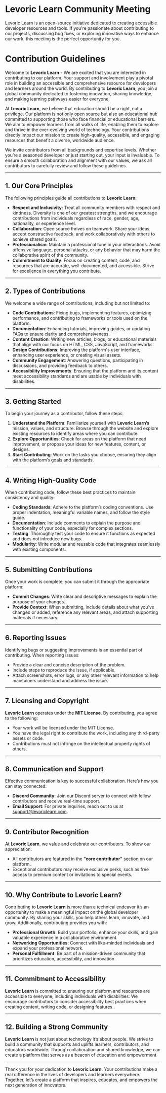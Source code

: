 # Levoric Learn Community Meeting
Levoric Learn is an open-source initiative dedicated to creating accessible developer resources and tools. If you're passionate about contributing to our projects, discussing bug fixes, or exploring innovative ways to enhance our work, this meeting is the perfect opportunity for you.

# Contribution Guidelines

Welcome to **Levoric Learn** - We are excited that you are interested in contributing to our platform. Your support and involvement play a pivotal role in building an accessible and comprehensive resource for developers and learners around the world. By contributing to **Levoric Learn**, you join a global community dedicated to fostering innovation, sharing knowledge, and making learning pathways easier for everyone.

At **Levoric Learn**, we believe that education should be a right, not a privilege. Our platform is not only open source but also an educational hub committed to supporting those who face financial or educational barriers. We aim to empower learners from all walks of life, enabling them to explore and thrive in the ever-evolving world of technology. Your contributions directly impact our mission to create high-quality, accessible, and engaging resources that benefit a diverse, worldwide audience.

We invite contributors from all backgrounds and expertise levels. Whether you’re a seasoned developer or just starting out, your input is invaluable. To ensure a smooth collaboration and alignment with our values, we ask all contributors to carefully review and follow these guidelines.

---

## 1. Our Core Principles

The following principles guide all contributions to **Levoric Learn**:

- **Respect and Inclusivity**: Treat all community members with respect and kindness. Diversity is one of our greatest strengths, and we encourage contributions from individuals regardless of race, gender, age, nationality, or experience level.
- **Collaboration**: Open source thrives on teamwork. Share your ideas, accept constructive feedback, and work collaboratively with others to achieve shared goals.
- **Professionalism**: Maintain a professional tone in your interactions. Avoid offensive language, personal attacks, or any behavior that may harm the collaborative spirit of the community.
- **Commitment to Quality**: Focus on creating content, code, and resources that are accurate, well-documented, and accessible. Strive for excellence in everything you contribute.

---

## 2. Types of Contributions

We welcome a wide range of contributions, including but not limited to:

- **Code Contributions**: Fixing bugs, implementing features, optimizing performance, and contributing to frameworks or tools used on the platform.
- **Documentation**: Enhancing tutorials, improving guides, or updating FAQs to ensure clarity and comprehensiveness.
- **Content Creation**: Writing new articles, blogs, or educational materials that align with our focus on HTML, CSS, JavaScript, and frameworks.
- **Design Contributions**: Improving the platform's user interface, enhancing user experience, or creating visual assets.
- **Community Engagement**: Answering questions, participating in discussions, and providing feedback to others.
- **Accessibility Improvements**: Ensuring that the platform and its content meet accessibility standards and are usable by individuals with disabilities.

---

## 3. Getting Started

To begin your journey as a contributor, follow these steps:

1. **Understand the Platform**: Familiarize yourself with **Levoric Learn’s** mission, values, and structure. Browse through the website and explore existing resources to identify areas where you can contribute.
2. **Explore Opportunities**: Check for areas on the platform that need improvement, or propose your ideas for new features, content, or designs.
3. **Start Contributing**: Work on the tasks you choose, ensuring they align with the platform’s goals and standards.

---

## 4. Writing High-Quality Code

When contributing code, follow these best practices to maintain consistency and quality:

- **Coding Standards**: Adhere to the platform’s coding conventions. Use proper indentation, meaningful variable names, and follow the style guide.
- **Documentation**: Include comments to explain the purpose and functionality of your code, especially for complex sections.
- **Testing**: Thoroughly test your code to ensure it functions as expected and does not introduce new bugs.
- **Modularity**: Write modular and reusable code that integrates seamlessly with existing components.

---

## 5. Submitting Contributions

Once your work is complete, you can submit it through the appropriate platform:

- **Commit Changes**: Write clear and descriptive messages to explain the purpose of your changes.
- **Provide Context**: When submitting, include details about what you’ve changed or added, reference any relevant areas, and attach supporting materials if necessary.

---

## 6. Reporting Issues

Identifying bugs or suggesting improvements is an essential part of contributing. When reporting issues:

- Provide a clear and concise description of the problem.
- Include steps to reproduce the issue, if applicable.
- Attach screenshots, error logs, or any other relevant information to help maintainers understand and address the issue.

---

## 7. Licensing and Copyright

**Levoric Learn** operates under the **MIT License**. By contributing, you agree to the following:

- Your work will be licensed under the MIT License.
- You have the legal right to contribute the work, including any third-party assets or code.
- Contributions must not infringe on the intellectual property rights of others.

---

## 8. Communication and Support

Effective communication is key to successful collaboration. Here’s how you can stay connected:

- **Discord Community**: Join our Discord server to connect with fellow contributors and receive real-time support.
- **Email Support**: For private inquiries, reach out to us at [support@levoriclearn.com](mailto:support@levoriclearn.com).

---

## 9. Contributor Recognition

At **Levoric Learn**, we value and celebrate our contributors. To show our appreciation:

- All contributors are featured in the **"core contributor"** section on our platform.
- Exceptional contributors may receive exclusive perks, such as free access to premium content or invitations to special events.

---

## 10. Why Contribute to Levoric Learn?

Contributing to **Levoric Learn** is more than a technical endeavor it’s an opportunity to make a meaningful impact on the global developer community. By sharing your skills, you help others learn, innovate, and grow. Additionally, contributing provides you with:

- **Professional Growth**: Build your portfolio, enhance your skills, and gain valuable experience in a collaborative environment.
- **Networking Opportunities**: Connect with like-minded individuals and expand your professional network.
- **Personal Fulfillment**: Be part of a mission-driven community that prioritizes education, accessibility, and innovation.

---

## 11. Commitment to Accessibility

**Levoric Learn** is committed to ensuring our platform and resources are accessible to everyone, including individuals with disabilities. We encourage contributors to consider accessibility best practices when creating content, writing code, or designing features.

---

## 12. Building a Strong Community

**Levoric Learn** is not just about technology it’s about people. We strive to build a community that supports and uplifts learners, contributors, and educators worldwide. Through collaboration and shared knowledge, we can create a platform that serves as a beacon of education and empowerment.

---

Thank you for your dedication to **Levoric Learn**. Your contributions make a real difference in the lives of developers and learners everywhere. Together, let’s create a platform that inspires, educates, and empowers the next generation of innovators.
